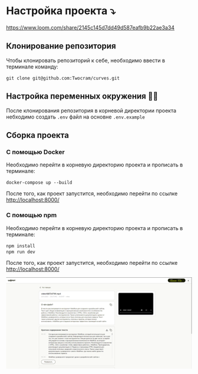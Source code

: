# Настройка проекта :arrow_heading_down:

https://www.loom.com/share/2145c145d7dd49d587eafb9b22ae3a34

## Клонирование репозитория

Чтобы клонировать репозиторий к себе, необходимо ввести в терминале команду:
```
git clone git@github.com:Twocram/curves.git
```

## Настройка переменных окружения :bowing_man:

После клонирования репозитория в корневой директории проекта небходимо создать `.env` файл на основне `.env.example`

## Сборка проекта

### С помощью Docker 

Необходимо перейти в корневую директорию проекта и прописать в терминале:
```
docker-compose up --build
```

После того, как проект запустится, необходимо перейти по ссылке [http://localhost:8000/](http://localhost:8000/)

### С помощью npm

Необходимо перейти в корневую директорию проекта и прописать в терминале:
```
npm install
npm run dev
```
После того, как проект запустится, необходимо перейти по ссылке [http://localhost:8000/](http://localhost:8000/)

![frame](./readme-assets/app.png?raw=true 'Запущенное приложение')